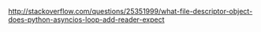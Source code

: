 http://stackoverflow.com/questions/25351999/what-file-descriptor-object-does-python-asyncios-loop-add-reader-expect

